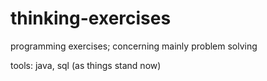 # thinking-exercises
programming exercises; concerning mainly problem solving

tools: java, sql (as things stand now)
